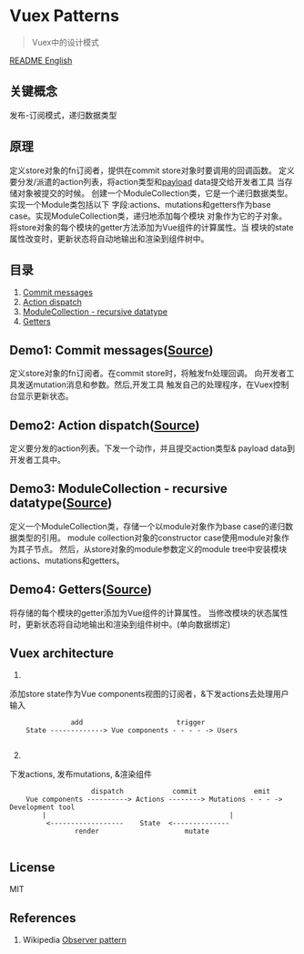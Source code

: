 # Vuex Patterns
> Vuex中的设计模式

[README English](https://github.com/21hook/vuex-mechanism/blob/master/README.md)

## 关键概念
发布-订阅模式，递归数据类型

## 原理
定义store对象的fn订阅者，提供在commit store对象时要调用的回调函数。
定义要分发/派遣的action列表，将action类型和[payload](https://en.wikipedia.org/wiki/Payload_(computing)) data提交给开发者工具
当存储对象被提交的时候。
创建一个ModuleCollection类，它是一个递归数据类型。实现一个Module类包括以下
字段:actions、mutations和getters作为base case。实现ModuleCollection类，递归地添加每个模块
对象作为它的子对象。
将store对象的每个模块的getter方法添加为Vue组件的计算属性。当
模块的state属性改变时，更新状态将自动地输出和渲染到组件树中。

## 目录
1. [Commit messages](#demo1-commit-messagessource)
2. [Action dispatch](#demo2-action-dispatchsource)
3. [ModuleCollection - recursive datatype](#demo3-modulecollection---recursive-datatypesource)
4. [Getters](#demo4-getterssource)

## Demo1: Commit messages([Source](https://github.com/21hook/vuex-mechanism/tree/master/demo1))
定义store对象的fn订阅者。在commit store时，将触发fn处理回调。
向开发者工具发送mutation消息和参数。然后,开发工具
触发自己的处理程序，在Vuex控制台显示更新状态。

## Demo2: Action dispatch([Source](https://github.com/21hook/vuex-mechanism/tree/master/demo2))
定义要分发的action列表。下发一个动作，并且提交action类型&
payload data到开发者工具中。

## Demo3: ModuleCollection - recursive datatype([Source](https://github.com/21hook/vuex-mechanism/tree/master/demo3))
定义一个ModuleCollection类，存储一个以module对象作为base case的递归数据类型的引用。
module collection对象的constructor case使用module对象作为其子节点。
然后，从store对象的module参数定义的module tree中安装模块actions、mutations和getters。

## Demo4: Getters([Source](https://github.com/21hook/vuex-mechanism/tree/master/demo4))
将存储的每个模块的getter添加为Vue组件的计算属性。
当修改模块的状态属性时，更新状态将自动地输出和渲染到组件树中。(单向数据绑定)

## Vuex architecture
1. 
添加store state作为Vue components视图的订阅者，&下发actions去处理用户输入
```             
               add                       trigger  
    State -------------> Vue components - - - - -> Users
                       
```

2. 
下发actions, 发布mutations, &渲染组件
```         
                    dispatch            commit              emit  
    Vue components ----------> Actions --------> Mutations - - - -> Development tool
        |                                             |
         <------------------    State  <--------------
                render                     mutate              
    
```


## License
MIT

## References
1. Wikipedia [Observer pattern](https://en.wikipedia.org/wiki/Observer_pattern)
